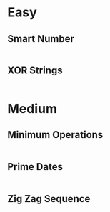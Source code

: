 # Easy

## Smart Number

```java

```

## XOR Strings

```java

```

# Medium

## Minimum Operations

```java

```

## Prime Dates

```java

```

## Zig Zag Sequence

```java

```